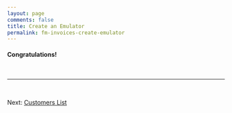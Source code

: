 ```yaml
---
layout: page
comments: false
title: Create an Emulator
permalink: fm-invoices-create-emulator
---
```


#### Congratulations!



<br/>
<hr/>
<br/>

Next: <a href="/fm-invoices-create-emulator.html">Customers List</a>